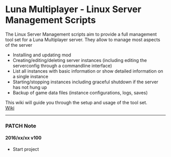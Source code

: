 # Luna Multiplayer - Linux Server Management Scripts
The Linux Server Management scripts aim to provide a full management tool set for a Luna Multiplayer server. They allow to manage most aspects of the server

  * Installing and updating mod
  * Creating/editing/deleting server instances (including editing the serverconfig through a commandline interface)
  * List all instances with basic information or show detailed information on a single instance
  * Starting/stopping instances including graceful shutdown if the server has not hung up
  * Backup of game data files (instance configurations, logs, saves)

This wiki will guide you through the setup and usage of the tool set.  
[Wiki](https://github.com/artnod78/KSP-DMP-Manager/wiki)

-------------

### PATCH Note
#### 2016/xx/xx v100
* Start project
